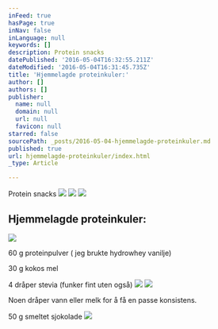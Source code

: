 ```yaml
---
inFeed: true
hasPage: true
inNav: false
inLanguage: null
keywords: []
description: Protein snacks
datePublished: '2016-05-04T16:32:55.211Z'
dateModified: '2016-05-04T16:31:45.735Z'
title: 'Hjemmelagde proteinkuler:'
author: []
authors: []
publisher:
  name: null
  domain: null
  url: null
  favicon: null
starred: false
sourcePath: _posts/2016-05-04-hjemmelagde-proteinkuler.md
published: true
url: hjemmelagde-proteinkuler/index.html
_type: Article

---
```

Protein snacks
![](https://the-grid-user-content.s3-us-west-2.amazonaws.com/cd25f39a-1c2e-4af2-b218-7cb7fd27749f.jpg)
![](https://the-grid-user-content.s3-us-west-2.amazonaws.com/001c7dcb-db7f-4322-a00c-ca9362c48f3c.jpg)
![](https://the-grid-user-content.s3-us-west-2.amazonaws.com/562a8b2d-6566-41d1-95d9-0514554797ba.jpg)

## Hjemmelagde proteinkuler:
![](https://the-grid-user-content.s3-us-west-2.amazonaws.com/e62fa699-1c95-4266-88b8-0f9eabcd504a.jpg)

60 g proteinpulver ( jeg brukte hydrowhey vanilje)

30 g kokos mel

4 dråper stevia (funker fint uten også)
![](https://the-grid-user-content.s3-us-west-2.amazonaws.com/9f12675e-769e-41f1-9310-ffb41d3eb28d.jpg)
![](https://the-grid-user-content.s3-us-west-2.amazonaws.com/7b7e0acc-bcbd-4dd6-9e8a-11b9dcc2169d.jpg)

Noen dråper vann eller melk for å få en passe konsistens.

50 g smeltet sjokolade ![](https://the-grid-user-content.s3-us-west-2.amazonaws.com/0294ca0a-bf18-4056-970c-9eccbea777e2.jpg)
